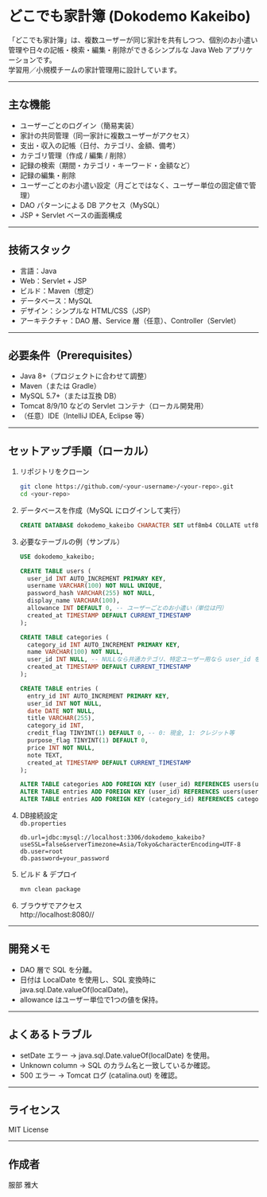 # どこでも家計簿 (Dokodemo Kakeibo)

「どこでも家計簿」は、複数ユーザーが同じ家計を共有しつつ、個別のお小遣い管理や日々の記帳・検索・編集・削除ができるシンプルな Java Web アプリケーションです。  
学習用／小規模チームの家計管理用に設計しています。

---

## 主な機能
- ユーザーごとのログイン（簡易実装）
- 家計の共同管理（同一家計に複数ユーザーがアクセス）
- 支出・収入の記帳（日付、カテゴリ、金額、備考）
- カテゴリ管理（作成 / 編集 / 削除）
- 記録の検索（期間・カテゴリ・キーワード・金額など）
- 記録の編集・削除
- ユーザーごとのお小遣い設定（月ごとではなく、ユーザー単位の固定値で管理）
- DAO パターンによる DB アクセス（MySQL）
- JSP + Servlet ベースの画面構成

---

## 技術スタック
- 言語：Java
- Web：Servlet + JSP
- ビルド：Maven（想定）
- データベース：MySQL
- デザイン：シンプルな HTML/CSS（JSP）
- アーキテクチャ：DAO 層、Service 層（任意）、Controller（Servlet）

---

## 必要条件（Prerequisites）
- Java 8+（プロジェクトに合わせて調整）
- Maven（または Gradle）
- MySQL 5.7+（または互換 DB）
- Tomcat 8/9/10 などの Servlet コンテナ（ローカル開発用）
- （任意）IDE（IntelliJ IDEA, Eclipse 等）

---

## セットアップ手順（ローカル）
1. リポジトリをクローン  
   ```bash
   git clone https://github.com/<your-username>/<your-repo>.git
   cd <your-repo>
   ```

2. データベースを作成（MySQL にログインして実行）  
   ```sql
   CREATE DATABASE dokodemo_kakeibo CHARACTER SET utf8mb4 COLLATE utf8mb4_general_ci;
   ```

3. 必要なテーブルの例（サンプル）  
   ```sql
   USE dokodemo_kakeibo;

   CREATE TABLE users (
     user_id INT AUTO_INCREMENT PRIMARY KEY,
     username VARCHAR(100) NOT NULL UNIQUE,
     password_hash VARCHAR(255) NOT NULL,
     display_name VARCHAR(100),
     allowance INT DEFAULT 0, -- ユーザーごとのお小遣い（単位は円）
     created_at TIMESTAMP DEFAULT CURRENT_TIMESTAMP
   );

   CREATE TABLE categories (
     category_id INT AUTO_INCREMENT PRIMARY KEY,
     name VARCHAR(100) NOT NULL,
     user_id INT NULL, -- NULLなら共通カテゴリ、特定ユーザー用なら user_id を入れる
     created_at TIMESTAMP DEFAULT CURRENT_TIMESTAMP
   );

   CREATE TABLE entries (
     entry_id INT AUTO_INCREMENT PRIMARY KEY,
     user_id INT NOT NULL,
     date DATE NOT NULL,
     title VARCHAR(255),
     category_id INT,
     credit_flag TINYINT(1) DEFAULT 0, -- 0: 現金, 1: クレジット等
     purpose_flag TINYINT(1) DEFAULT 0,
     price INT NOT NULL,
     note TEXT,
     created_at TIMESTAMP DEFAULT CURRENT_TIMESTAMP
   );

   ALTER TABLE categories ADD FOREIGN KEY (user_id) REFERENCES users(user_id);
   ALTER TABLE entries ADD FOREIGN KEY (user_id) REFERENCES users(user_id);
   ALTER TABLE entries ADD FOREIGN KEY (category_id) REFERENCES categories(category_id);
   ```

4. DB接続設定  
   `db.properties`
   ```
   db.url=jdbc:mysql://localhost:3306/dokodemo_kakeibo?useSSL=false&serverTimezone=Asia/Tokyo&characterEncoding=UTF-8
   db.user=root
   db.password=your_password
   ```

5. ビルド & デプロイ  
   ```bash
   mvn clean package
   ```

6. ブラウザでアクセス  
   http://localhost:8080/<context-path>/

---

## 開発メモ
- DAO 層で SQL を分離。
- 日付は LocalDate を使用し、SQL 変換時に java.sql.Date.valueOf(localDate)。
- allowance はユーザー単位で1つの値を保持。

---

## よくあるトラブル
- setDate エラー → java.sql.Date.valueOf(localDate) を使用。
- Unknown column → SQL のカラム名と一致しているか確認。
- 500 エラー → Tomcat ログ (catalina.out) を確認。

---

## ライセンス
MIT License

---

## 作成者
服部 雅大
